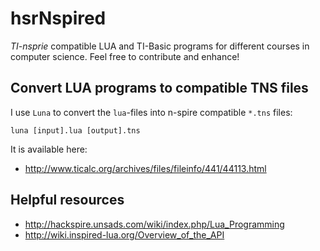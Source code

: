 # hsrNspired

*TI-nsprie* compatible LUA and TI-Basic programs for different courses in
computer science. Feel free to contribute and enhance!

## Convert LUA programs to compatible TNS files
I use `Luna` to convert the `lua`-files into n-spire compatible `*.tns` files:

	luna [input].lua [output].tns

It is available here:

* http://www.ticalc.org/archives/files/fileinfo/441/44113.html

## Helpful resources

* http://hackspire.unsads.com/wiki/index.php/Lua_Programming
* http://wiki.inspired-lua.org/Overview_of_the_API
